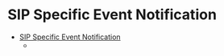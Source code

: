 # SIP Specific Event Notification

- [SIP Specific Event Notification](#sip-specific-event-notification)
  - [](#)

## 